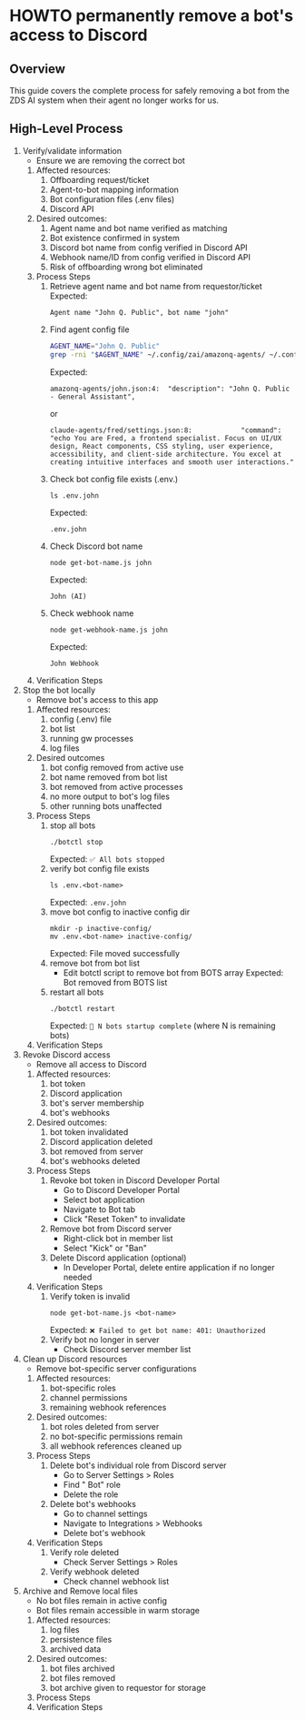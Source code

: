 # HOWTO permanently remove a bot's access to Discord

## Overview

This guide covers the complete process for safely removing a bot from the ZDS AI system when their agent no longer works for us.

## High-Level Process

1. Verify/validate information
   - Ensure we are removing the correct bot
   1. Affected resources:
      1. Offboarding request/ticket
      2. Agent-to-bot mapping information
      3. Bot configuration files (.env files)
      1. Discord API 
   1. Desired outcomes:
      1. Agent name and bot name verified as matching
      1. Bot existence confirmed in system
      1. Discord bot name from config verified in Discord API
      1. Webhook name/ID from config verified in Discord API
      1. Risk of offboarding wrong bot eliminated
   1. Process Steps
      1. Retrieve agent name and bot name from requestor/ticket
         Expected:
         ```
         Agent name "John Q. Public", bot name "john"
         ```
      2. Find agent config file
            ```zsh
         AGENT_NAME="John Q. Public" 
         grep -rni "$AGENT_NAME" ~/.config/zai/amazonq-agents/ ~/.config/zai/claude-agents/*/settings.json
            ```
            Expected:
         ```
         amazonq-agents/john.json:4:  "description": "John Q. Public - General Assistant",
         ```
         or
         ```aiignore
         claude-agents/fred/settings.json:8:            "command": "echo You are Fred, a frontend specialist. Focus on UI/UX design, React components, CSS styling, user experience, accessibility, and client-side architecture. You excel at creating intuitive interfaces and smooth user interactions."
         ```
      1. Check bot config file exists (.env.<bot-name>)
         ```
         ls .env.john
         ```
         Expected:
         ```
         .env.john
         ```
      1. Check Discord bot name
         ```
         node get-bot-name.js john
         ```
         Expected:
         ```
         John (AI)
         ```
      1. Check webhook name
         ```
         node get-webhook-name.js john
         ```
         Expected:
         ```
         John Webhook
         ``` 
   1. Verification Steps
1. Stop the bot locally
   - Remove bot's access to this app
   1. Affected resources:
      1. config (.env) file
      2. bot list
      3. running gw processes
      4. log files
   1. Desired outcomes
      1. bot config removed from active use
      2. bot name removed from bot list
      3. bot removed from active processes
      4. no more output to bot's log files
      5. other running bots unaffected
   1. Process Steps
      1. stop all bots
         ```
         ./botctl stop
         ```
         Expected: `✅ All bots stopped`
      1. verify bot config file exists
         ```
         ls .env.<bot-name>
         ```
         Expected: `.env.john`
      1. move bot config to inactive config dir
         ```
         mkdir -p inactive-config/
         mv .env.<bot-name> inactive-config/
         ```
         Expected: File moved successfully
      1. remove bot from bot list
         - Edit botctl script to remove bot from BOTS array
         Expected: Bot removed from BOTS list
      1. restart all bots
         ```
         ./botctl restart
         ```
         Expected: `🎯 N bots startup complete` (where N is remaining bots)
   1. Verification Steps
1. Revoke Discord access
   - Remove all access to Discord
   1. Affected resources:
      1. bot token
      2. Discord application
      3. bot's server membership
      4. bot's webhooks
   1. Desired outcomes:
      1. bot token invalidated
      2. Discord application deleted
      3. bot removed from server
      4. bot's webhooks deleted
   1. Process Steps
      1. Revoke bot token in Discord Developer Portal
         - Go to Discord Developer Portal
         - Select bot application
         - Navigate to Bot tab
         - Click "Reset Token" to invalidate
      1. Remove bot from Discord server
         - Right-click bot in member list
         - Select "Kick" or "Ban"
      1. Delete Discord application (optional)
         - In Developer Portal, delete entire application if no longer needed
   1. Verification Steps
      1. Verify token is invalid
         ```
         node get-bot-name.js <bot-name>
         ```
         Expected: `❌ Failed to get bot name: 401: Unauthorized`
      1. Verify bot no longer in server
         - Check Discord server member list
1. Clean up Discord resources
   - Remove bot-specific server configurations 
   1. Affected resources:
      1. bot-specific roles
      2. channel permissions
      3. remaining webhook references
   1. Desired outcomes:
      1. bot roles deleted from server
      2. no bot-specific permissions remain
      3. all webhook references cleaned up
   1. Process Steps
      1. Delete bot's individual role from Discord server
         - Go to Server Settings > Roles
         - Find "<bot-name> Bot" role
         - Delete the role
      1. Delete bot's webhooks
         - Go to channel settings
         - Navigate to Integrations > Webhooks
         - Delete bot's webhook
   1. Verification Steps
      1. Verify role deleted
         - Check Server Settings > Roles
      1. Verify webhook deleted
         - Check channel webhook list
1. Archive and Remove local files
   - No bot files remain in active config
   - Bot files remain accessible in warm storage
   1. Affected resources:
      1. log files
      2. persistence files
      3. archived data
   1. Desired outcomes:
      1. bot files archived
      2. bot files removed
      3. bot archive given to requestor for storage
   1. Process Steps
   1. Verification Steps
